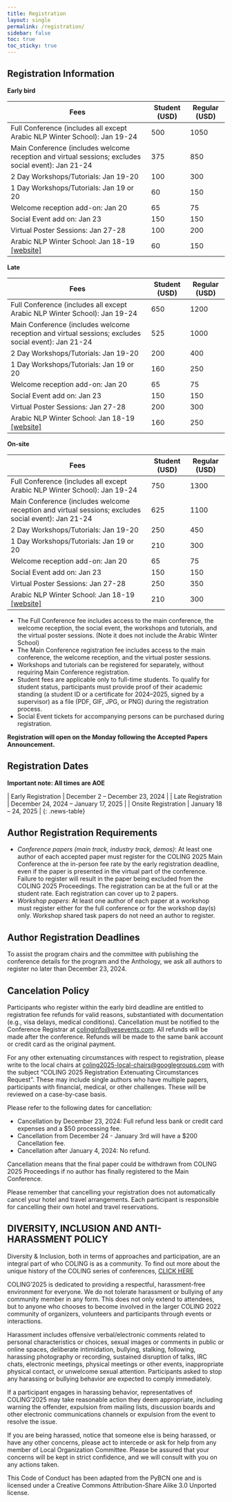 ```yaml
---
title: Registration
layout: single
permalink: /registration/
sidebar: false
toc: true
toc_sticky: true
---
```


## Registration Information

**Early bird**

| Fees |Student (USD)| Regular (USD)|
|---|---|---|
|Full Conference (includes all except Arabic NLP Winter School): Jan 19-24 |	500	|1050|
|Main Conference (includes welcome reception and virtual sessions; excludes social event): Jan 21-24 |	375	|850|
|2 Day Workshops/Tutorials: Jan 19-20 |	100	|300|
|1 Day Workshops/Tutorials: Jan 19 or 20 |	60	|150|
|Welcome reception add-on: Jan 20 |	65	|75|
|Social Event add on: Jan 23 |	150	|150|
|Virtual Poster Sessions: Jan 27-28 |	100	|200|
|Arabic NLP Winter School: Jan 18-19 [[website]](https://winterschool2025.sigarab.org/) | 60	|150|

**Late**

| Fees |Student (USD)| Regular (USD)|
|---|---|---|
|Full Conference (includes all except Arabic NLP Winter School): Jan 19-24 |	650	|1200|
|Main Conference (includes welcome reception and virtual sessions; excludes social event): Jan 21-24 |	525	|1000|
|2 Day Workshops/Tutorials: Jan 19-20 |	200	|400|
|1 Day Workshops/Tutorials: Jan 19 or 20 |	160	|250|
|Welcome reception add-on: Jan 20 |	65	|75|
|Social Event add on: Jan 23 |	150	|150|
|Virtual Poster Sessions: Jan 27-28 |	200	|300|
|Arabic NLP Winter School: Jan 18-19 [[website]](https://winterschool2025.sigarab.org/) | 160	|250|

**On-site**

| Fees |Student (USD)| Regular (USD)|
|---|---|---|
|Full Conference (includes all except Arabic NLP Winter School): Jan 19-24 |	750	|1300|
|Main Conference (includes welcome reception and virtual sessions; excludes social event): Jan 21-24 |	625	|1100|
|2 Day Workshops/Tutorials: Jan 19-20 |	250	|450|
|1 Day Workshops/Tutorials: Jan 19 or 20 |	210	|300|
|Welcome reception add-on: Jan 20 |	65	|75|
|Social Event add on: Jan 23 |	150	|150|
|Virtual Poster Sessions: Jan 27-28 |	250	|350|
|Arabic NLP Winter School: Jan 18-19 [[website]](https://winterschool2025.sigarab.org/) | 210	|300|


- The Full Conference fee includes access to the main conference, the welcome reception, the social event, the workshops and tutorials, and the virtual poster sessions. (Note it does not include the Arabic Winter School)
- The Main Conference registration fee includes access to the main conference, the welcome reception, and the virtual poster sessions.
- Workshops and tutorials can be registered for separately, without requiring Main Conference registration.
- Student fees are applicable only to full-time students. To qualify for student status, participants must provide proof of their academic standing (a student ID or a certificate for 2024–2025, signed by a supervisor) as a file (PDF, GIF, JPG, or PNG) during the registration process.
- Social Event tickets for accompanying persons can be purchased during registration.

**Registration will open on the Monday following the Accepted Papers Announcement.**

## Registration Dates

**Important note: All times are AOE**

<style>
.news-table { font-size: .9em; table-layout: fixed; text-align: left; }
.news-table tr td:nth-child(1) { font-weight: bold; width: 25em;}
</style>

| Early Registration | December 2 – December 23, 2024 |
| Late Registration | December 24, 2024 – January 17, 2025 |
| Onsite Registration | January 18 – 24, 2025 |
{: .news-table}

## Author Registration Requirements

- *Conference papers (main track, industry track, demos)*: At least one author of each accepted paper must register for the COLING 2025 Main Conference at the in-person fee rate by the early registration deadline, even if the paper is presented in the virtual part of the conference. Failure to register will result in the paper being excluded from the COLING 2025 Proceedings. The registration can be at the full or at the student rate.  Each registration can cover up to 2 papers. 
- *Workshop papers*:  At least one author of each paper at a workshop must register either for the full conference or for the workshop day(s) only. Workshop shared task papers do not need an author to register.

## Author Registration Deadlines

To assist the program chairs and the committee with publishing the conference details for the program and the Anthology, we ask all authors to register no later than December 23, 2024.

## Cancelation Policy
Participants who register within the early bird deadline are entitled to registration fee refunds for valid reasons, substantiated with documentation (e.g., visa delays, medical conditions). Cancellation must be notified to the Conference Registrar at colinginfo@yesevents.com. All refunds will be made after the conference. Refunds will be made to the same bank account or credit card as the original payment.

For any other extenuating circumstances with respect to registration, please write to the local chairs at coling2025-local-chairs@googlegroups.com with the subject “COLING 2025 Registration Extenuating Circumstances Request”.  These may include single authors who have multiple papers, participants with financial, medical, or other challenges.  These will be reviewed on a case-by-case basis.

Please refer to the following dates for cancellation:

- Cancellation by December 23, 2024: Full refund less bank or credit card expenses and a $50 processing fee.
- Cancellation from December 24 - January 3rd will have a $200 Cancellation fee.
- Cancellation after January 4, 2024: No refund. 

Cancellation means that the final paper could be withdrawn from COLING 2025 Proceedings if no author has finally registered to the Main Conference.

Please remember that cancelling your registration does not automatically cancel your hotel and travel arrangements. Each participant is responsible for cancelling their own hotel and travel reservations.

## DIVERSITY, INCLUSION AND ANTI-HARASSMENT POLICY
Diversity & Inclusion, both in terms of approaches and participation, are an integral part of who COLING is as a community. To find out more about the unique history of the COLING series of conferences,  [CLICK HERE](https://ufal.mff.cuni.cz/iccl)

COLING’2025 is dedicated to providing a respectful, harassment-free environment for everyone. We do not tolerate harassment or bullying of any community member in any form. This does not only extend to attendees, but to anyone who chooses to become involved in the larger COLING 2022 community of organizers, volunteers and participants through events or interactions.

Harassment includes offensive verbal/electronic comments related to personal characteristics or choices, sexual images or comments in public or online spaces, deliberate intimidation, bullying, stalking, following, harassing photography or recording, sustained disruption of talks, IRC chats, electronic meetings, physical meetings or other events, inappropriate physical contact, or unwelcome sexual attention. Participants asked to stop any harassing or bullying behavior are expected to comply immediately.

If a participant engages in harassing behavior, representatives of COLING’2025 may take reasonable action they deem appropriate, including warning the offender, expulsion from mailing lists, discussion boards and other electronic communications channels or expulsion from the event to resolve the issue.

If you are being harassed, notice that someone else is being harassed, or have any other concerns, please act to intercede or ask for help from any member of Local Organization Committee. Please be assured that your concerns will be kept in strict confidence, and we will consult with you on any actions taken.

This Code of Conduct has been adapted from the PyBCN one and is licensed under a Creative Commons Attribution-Share Alike 3.0 Unported license.